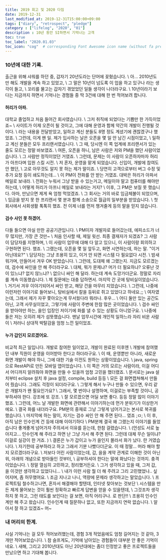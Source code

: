```yaml
---
title: 2019 회고 및 2020 다짐
date: 2019-12-31
last_modified_at: 2019-12-31T15:00:00+09:00
tags: ["diary", "retrospect", "pledge"]
category : ["lifelog", "2020", "01"]
description : 10년 동안 SI하면서 기억나는 고객
toc: true
toc_label: "2020.01.03"
toc_icon: "cog"  # corresponding Font Awesome icon name (without fa prefix)
---
```


### 10년에 대한 기록.
출근을 위해 샤워를 하던 중, 갑자기 20년도라는 단어에 꽂혔습니다. \\
아... 2010년도만 해도 개발을 계속 하고 있었고,  \\ 
그 말은 10년이 넘도록 이 업을 하고 있구나 라는 생각이 들고, \\
꼬리를 물고는 갑자기 겪었었던 일들 생각이 나더라구요.  \\
10년이라기 보다는 지금까지 하면서 기억나는 경험들 중 딱 3건에 대해 한 번 적어보려 합니다.

#### 허리가 아파.
대학교 졸업하고 처음 들어간 회사였습니다. \\
그저 취직에 되었다는 기쁨만 한 가득이었죠~ \\
사이트가 이제 오픈이 될 것이고, 그에 대해 운영과 함께 약간의 개발이 진행될 것이다. \\
라는 내용을 전달받았고, 일하고 계신 분들도 8명 정도 계셨기에 괜찮겠구나 했었죠. \\
그런데, 이게 왠 일. 제가 입사하는 날은 오픈을 몇 일 안 남긴 시점이었고, \\
일하고 계신 분들은 모두 프리랜서였습니다. \\
그 때, 당시엔 이 쪽 업계에 프리랜서가 있는 줄도 모르는 정말 바보였죠. \\
여튼, 오픈을 하니, 남은 사람은 저와 PM을 했던 사람이었습니다. \\
그 사람만 정직이었던 거였죠. \\
그런데, 문제는 이 사람이 오픈하자마자 허리가 아프다며 입원 스킬 시전. \\
저 혼자, 운영을 맡게 되었습니다. 신입이, 개발에 참여도 안 했던, \\
고로 아무것도 알지 못 하는 제가 말이죠. \\
당연히 고객으로부터 버그 수정 및 추가 요청 등이 쇄도하는데... \\
이 PM이 전화를 안 받는 거였죠. 대박은 허리가 아파서 메일로 보내라. \\
전화는 누워서 그냥 받을 수 있는거고, 메일이야 말고 컴퓨터를 해야만 하는데, \\
어떻게 허리가 아프니 메일로 보내라는 거지? \\
이후, 그 PM은 보질 못 했습니다. 아마, 만났으면 제게 욕 엄청 먹었겠죠. \\
그 회사는 거의 바로 임금체불이 되었으며, \\
임금을 받지 못 한 프리랜서 몇 분과 함께 소송으로 월급의 일부분을 받았습니다. \\
첫 회사에서 사회생활 톡톡히 했죠. 전 이제 너를 먼저 챙겨줄게 등의 말을 믿지 않습니다. 

#### 검수 사인 못 하겠어.
다들 들으면 아실 만한 공공기관입니다. \\
PM이자 개발자로 들어갔는데, 에피소드가 너무 많지만, 가장 큰 것만~ \\
처음 인사할 때, 제일 윗선. 최종 결재자가 되겠죠? 그 사람이 담당자를 지명하며, \\
이 사람이 업무에 대해 다 알고 있으니, 이 사람이랑 회의하고 구현하면 된다. 했죠. \\
그랬는데, 오픈을 몇 일 앞두고, 화면 시연하는데, 하는 말. "이거 아닌데요?" \\
담당자는 그냥 조용히 있고, 이거 안 되면 시스템 다 필요없다 시전. \\
밤새워가며, 만들어서 겨우 OK 받았습니다. \\
그런데, 도대체 왜 그랬는지. 지금도 모르겠는데, 검수에 싸인을 안 해 주더라구요. \\
대체, 뭐가 문제냐? 머가 더 필요하냐? 오류난 것이 있느냐? 없지 않느냐? \\
없으니 싸인 해 달라. 하는데 계속 도망가더군요. 정말로 자리를 계속 이동했습니다. \\
제 질문에는 대충 답하면서. 마지막 간 곳에 탕비실이었습니다. \\
거기서 겨우 이야기되어서 싸인 받고, 해당 건을 마무리 지었습니다. \\
그런데, 나중에 이런저런 이야기로 들어보니, 탕비실에서 칼을 등뒤로 쥐고 있었다고 하네요.;; \\
여자였는데, 그래서 제가 자꾸 쫓아오는게 무서웠다라 뭐라나. 후우... \\
어디 둘만 있는 공간도 아닌, 고객 사무실이었고, 그렇기에 사람이 주변에 한참 많은 곳이었습니다. \\
검수 싸인을 받아야만 하는, 을인 입장인 저이기에 화를 낼 수 있는 상황도 아니었구요. \\
나중에 들은 저는 오히려 제가 섬뜻했습니다. 맨날 업무시간에 개인적 일하느라 자리 비운 사람이 \\
저러니 상대적 박탈감을 엄청 느낀 일이었죠. 

#### 누가 갑인지 모르겠어요.
비교적 최근 일입니다. 개발로 참여한 일이었고, 개발이 완료된 이후엔 \\
개발에 참여했던 내부 직원이 운영을 이어받아 한다고 하더라구요. \\
이 때, 운영뿐만 아니라, 새로운 화면 개발이 해야 하니, 그에 대한 기술 이전도 원하는 상황이었습니다. \\
java, spring으로 RestAPi로 만든 모바일 앱이었습니다. \\
이 쪽은 거의 모르는 사람이라, 이걸 어디서 어디까지 알려줘야 화면을 만들 수 있을까 엄청 고민을 했더랬죠. \\
문서로는 java 설치부터 eclipse 설치 후 java 설정, compile, build 등등 \\
모든 걸 화면캡쳐해서 만들어 줬습니다. 그래도 걱정이 되더라구요. \\
그렇게 해서 누구나 만들 수 있으면, 우리 같은 개발자가 왠 필요인가요? \\
그래서, 몇 번이나 설명하며, 이걸로는 부족할 것이니, 공부하셔야 한다. 강조에 또 강조. \\
잘 모르겠으면 어딜 보면 좋다. 등등 정말 많이 이야기 했죠. \\
그런데, 어느 날 개발한 화면에 관련해서 이야기하는데 먼가 분위기가 이상한거에요. \\
결국 화를 내더라구요. PM분의 중재로 그냥 그렇게 넘어가고는 본사로 복귀를 했습니다. \\
마지막에 하는 말이, 자기는 검수 싸인 안 해 주면 된다... 였죠 ;ㅁ; \\
이 후, 아직 남은 인수인계 건 등에 대해 이야기하다 \\ 
PM분께 결국 왜 그랬는지 이야기를 들었습니다
좋게좋게 넘어가자 주의셔서 이유를 듣는데, 한참 걸렸습니다. \\
(언성도 서로 높아지고... 인수인계 해 주라고 하면 난 그냥 가서 해 주면 된다.
 그런데 대체 무슨 일이냐? 이걸로 실강이 한 거죠. ) \\
결론은 누가 갑이고 누가 을인지 몰라서 화가 났다. 란 거였습니다. \\
자기한테 공부하라고 하고 그래서 기분 나빴다더군요. 이 때 정말... 머라 해야 할지 모르겠더라구요. \\
저보다 어린 사람이었는데, 갑, 을을 계약 관계로 이해한 것이 아닌 위, 아래의 개념으로 받아들인 것부터, \\
공부하셔야 한다는 말에 화났다는 것까지. 충격이었습니다. \\
정말 열심히 고민하고, 정리했거든요. \\
그거 생각하고 있을 때, 그저 갑, 을 이것만 생각하고 있었다니... \\
내가 이런 사람 뭘 더 해 주려고 그리 고민했었나.. 싶어지며, 좀 허무했어요. \\
조금 지나고 나니, 역량에 문제라 생각하고는 말았습니다.  \\
프로젝트팀 철수하고나면, 혼자서 해결해야 할텐데, 인터넷 찾아보는 것보단 \\
시스템을 만든 제게 물어보는 것이 훨씬 정확하고 빠르게 답변을 얻을 수 있을텐데, \\
그것조차 생각하지 못 하고, 그런 태도를 보인다는 걸 보면, 아직 어리구나. 로 판단!! \\
조용히 인수인계만 해 주고 왔습니다. 인수인계 때 질문하나 없고, 또한 지금까지 연락 없습니다. \\
알아서 잘 하고 있겠죠~ 머~ 

### 내 머리의 한계.
사실 기억나는 걸 모두 적어보려했는데, 경험 3개 적었음에도 엄청 길어지는 것 같아, 3개만 적어보았습니다. \\
참 슬프게도, 기억에 남아있는 경험들이 대부분 안 좋은 기억이네요. \\
새해, 그리고 2010년대도 아닌 20년대에는 좀더 인정받고 좋은 프로젝트들을 만났으면 하고 기대해 봅니다. 
